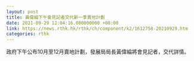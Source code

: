 ```yaml
---
layout: post
title: 黃偉綸下午會見記者交代新一季賣地計劃
date: 2021-09-29 12:04:16.000000000 +08:00
link: https://news.rthk.hk/rthk/ch/component/k2/1612758-20210929.htm
categories: rthk
---
```


政府下午公布10月至12月賣地計劃，發展局局長黃偉綸將會見記者，交代詳情。
